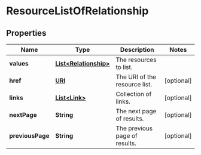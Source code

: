 

# ResourceListOfRelationship

## Properties

Name | Type | Description | Notes
------------ | ------------- | ------------- | -------------
**values** | [**List&lt;Relationship&gt;**](Relationship.md) | The resources to list. | 
**href** | [**URI**](URI.md) | The URI of the resource list. |  [optional]
**links** | [**List&lt;Link&gt;**](Link.md) | Collection of links. |  [optional]
**nextPage** | **String** | The next page of results. |  [optional]
**previousPage** | **String** | The previous page of results. |  [optional]



